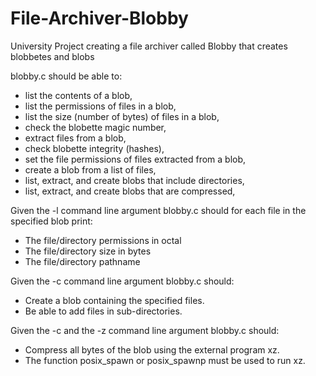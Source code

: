 # File-Archiver-Blobby

University Project creating a file archiver called Blobby that creates blobbetes and blobs

blobby.c should be able to:

- list the contents of a blob, 
- list the permissions of files in a blob, 
- list the size (number of bytes) of files in a blob, 
- check the blobette magic number, 
- extract files from a blob, 
- check blobette integrity (hashes), 
- set the file permissions of files extracted from a blob, 
- create a blob from a list of files, 
- list, extract, and create blobs that include directories, 
- list, extract, and create blobs that are compressed, 


Given the -l command line argument blobby.c should for each file in the specified blob print:
- The file/directory permissions in octal
- The file/directory size in bytes
- The file/directory pathname

Given the -c command line argument blobby.c should:
- Create a blob containing the specified files.
- Be able to add files in sub-directories. 

Given the -c and the -z command line argument blobby.c should:
- Compress all bytes of the blob using the external program xz.
- The function posix_spawn or posix_spawnp must be used to run xz.